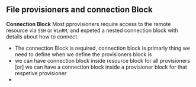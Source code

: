 ## File provisioners and connection Block
**Connection Block** Most pprovisioners require access to the remote resource via `SSH` or `WinRM`, and expeted a nested connection block with details about how to connect. 

- The connection Block is required, connection block is primarly thing we need to define when we define the provisioners block is 
- we can have connection block inside resource block for all provisioners [or] we can have a connection block inside a provisioner block for that respetive provisioner 
- 